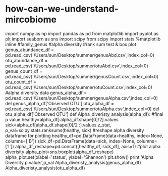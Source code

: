 # how-can-we-understand-mircobiome
import numpy as np
import pandas as pd
from matplotlib import pyplot as plt
import seaborn as sns
import scipy
from scipy import stats
%matplotlib inline
#family_genus
#alpha diversity
#rank sum test & box plot
genus_abundance_df = pd.read_csv('/Users/sun/Desktop/summer/genusAbd.csv',index_col=0)
otu_abundance_df = pd.read_csv('/Users/sun/Desktop/summer/otuAbd.csv',index_col=0)
genus_count_df = pd.read_csv('/Users/sun/Desktop/summer/genusCount.csv',index_col=0)
otu_count_df = pd.read_csv('/Users/sun/Desktop/summer/otuCount.csv',index_col=0)
#alpha diversity data
genus_alpha_df = pd.read_csv('/Users/sun/Desktop/summer/genusAlpha.csv',index_col=0)
del genus_alpha_df['Observed OTU']
otu_alpha_df = pd.read_csv('/Users/sun/Desktop/summer/otuAlpha.csv',index_col=0)
del otu_alpha_df['Observed OTU']
def Alpha_diveristy_analysis(alpha_df):
    #final p value
    healthy=alpha_df[:alpha_df.shape[0]/2].values
    sick=alpha_df[alpha_df.shape[0]/2 :].values
    z_stat, p_val=scipy.stats.ranksums(healthy, sick)
    #reshape alpha diversity dataframe for plotting
    healthy_df=pd.DataFrame(data=healthy, index=None, columns=['B'])
    sick_df=pd.DataFrame(data=sick, index=None, columns=['I'])
    alpha_df_reshape=pd.concat([healthy_df, sick_df], axis=1)
    #plot alpha diverisity
    alpha_plot=sns.boxplot(alpha_df_reshape)
    alpha_plot.set(xlabel='status', ylabel='Shannon')
    plt.show()
    print 'Alpha Diversity p value:',p_val
Alpha_diveristy_analysis(genus_alpha_df)
Alpha_diveristy_analysis(otu_alpha_df)
